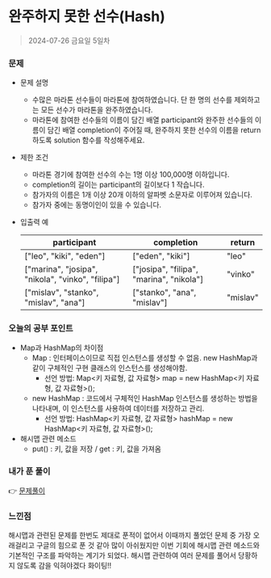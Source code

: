 # 완주하지 못한 선수(Hash)
> 2024-07-26 금요일 5일차

### 문제
+ 문제 설명
    + 수많은 마라톤 선수들이 마라톤에 참여하였습니다. 단 한 명의 선수를 제외하고는 모든 선수가 마라톤을 완주하였습니다.
    + 마라톤에 참여한 선수들의 이름이 담긴 배열 participant와 완주한 선수들의 이름이 담긴 배열 completion이 주어질 때, 완주하지 못한 선수의 이름을 return 하도록 solution 함수를 작성해주세요.

+ 제한 조건
    + 마라톤 경기에 참여한 선수의 수는 1명 이상 100,000명 이하입니다.
    + completion의 길이는 participant의 길이보다 1 작습니다.
    + 참가자의 이름은 1개 이상 20개 이하의 알파벳 소문자로 이루어져 있습니다.
    + 참가자 중에는 동명이인이 있을 수 있습니다.

+ 입출력 예

  |participant|completion| return   |
  |-----------|----------|----------|
  |["leo", "kiki", "eden"]|["eden", "kiki"]| "leo"    |
  |["marina", "josipa", "nikola", "vinko", "filipa"]|["josipa", "filipa", "marina", "nikola"]| "vinko"  |
  |["mislav", "stanko", "mislav", "ana"]|["stanko", "ana", "mislav"]| "mislav" |

### 오늘의 공부 포인트
+ Map과 HashMap의 차이점
  + Map : 인터페이스이므로 직접 인스턴스를 생성할 수 없음. new HashMap과 같이 구체적인 구현 클래스의 인스턴스를 생성해야함.
    + 선언 방법: Map<키 자료형, 값 자료형> map = new HashMap<키 자료형, 값 자료형>();
  + new HashMap : 코드에서 구체적인 HashMap 인스턴스를 생성하는 방법을 나타내며, 이 인스턴스를 사용하여 데이터를 저장하고 관리.
    + 선언 방법: HashMap<키 자료형, 값 자료형> hashMap = new HashMap<키 자료형, 값 자료형>();
+ 해시맵 관련 메소드
  + put() : 키, 값을 저장 / get : 키, 값을 가져옴

### 내가 푼 풀이
👉 [문제풀이](https://github.com/subbangE/codingTest-study/blob/master/src/day_5/HashMap.java)

### 느낀점
해시맵과 관련된 문제를 한번도 제대로 푼적이 없어서 이때까지 풀었던 문제 중 가장 오래걸리고 구글의 힘으로 푼 것 같아 많이 아쉬웠지만
이번 기회에 해시맵 관련 메소드와 기본적인 구조를 파악하는 계기가 되었다. 해시맵 관련하여 여러 문제를 풀어서 당황하지 않도록 감을 익혀야겠다 화이팅!!
